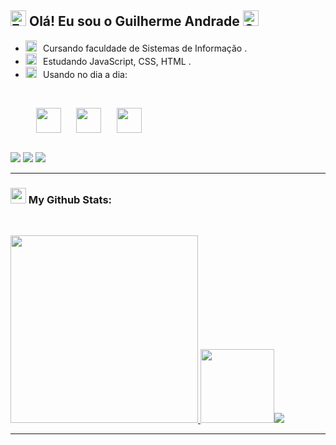 <div>

## <img src="https://raw.githubusercontent.com/Tarikul-Islam-Anik/Animated-Fluent-Emojis/master/Emojis/Hand%20gestures/Eyes.png" alt="Eyes" width="25" height="25" /> Olá! Eu sou o Guilherme Andrade <img src="https://raw.githubusercontent.com/Tarikul-Islam-Anik/Animated-Fluent-Emojis/master/Emojis/Hand%20gestures/Call%20Me%20Hand%20Light%20Skin%20Tone.png" alt="Call Me Hand Light Skin Tone" width="25" height="25" />

 - <img src="https://raw.githubusercontent.com/Tarikul-Islam-Anik/Animated-Fluent-Emojis/master/Emojis/Objects/Spiral%20Calendar.png" alt="Spiral Calendar" width="18" height="18" />⠀Cursando faculdade de Sistemas de Informação .
 - <img src="https://media1.giphy.com/media/JZ40cnfnN11KycrvMF/giphy.gif?cid=ecf05e47a0n3gi1bfqntqmob8g9aid1oyj2wr3ds3mg700bl&rid=giphy.gif" alt="Laptop" width="18" height="18" />⠀Estudando JavaScript, CSS, HTML .
- <img src="https://raw.githubusercontent.com/Tarikul-Islam-Anik/Animated-Fluent-Emojis/master/Emojis/Hand%20gestures/Brain.png" alt="Brain" width="18" height="18" />⠀Usando no dia a dia:
<br />

⠀⠀⠀⠀<img align="center"  height="40" width="40" src="https://cdn.jsdelivr.net/gh/devicons/devicon/icons/javascript/javascript-plain.svg" />⠀⠀
<img align="center"  height="40" width="40" src="https://cdn.jsdelivr.net/gh/devicons/devicon/icons/html5/html5-plain.svg" />⠀⠀
<img align="center"  height="40" width="40" src="https://cdn.jsdelivr.net/gh/devicons/devicon/icons/css3/css3-plain.svg" />
</div>
<br />

<div>   
<a href = "mailto:guilhermesantosandradre01@gmail.com"><img src="https://img.shields.io/badge/-Gmail-%23333?style=for-the-badge&logo=gmail&logoColor=white" target="_blank"></a>
<a href="#-afazer" target="_blank"><img src="https://img.shields.io/badge/-LinkedIn-%230077B5?style=for-the-badge&logo=linkedin&logoColor=white" target="_blank"></a> 
<a href="https://www.instagram.com/guuilherme_andrade/" target="_blank"><img src="https://img.shields.io/badge/-Instagram-%23E4405F?style=for-the-badge&logo=instagram&logoColor=white" target="_blank"></a>
 </div>

---

<div>

### <img src='https://media1.giphy.com/media/du3J3cXyzhj75IOgvA/giphy.gif?cid=ecf05e47x2g034i9pzwtzzsd3xgg2w9nr94t4tflbbgo3008&rid=giphy.gif' width='25' /> My Github Stats:
<br />

<a href="https://github.com/guilhermesandrade">

<img  width="300cm"  src="https://github-readme-streak-stats.herokuapp.com/?user=guilhermesandrade&theme=tokyonight"> <img height="118cm" src="https://github-readme-stats.vercel.app/api?username=guilhermesandrade&hide=prs,issues&show_icons=true&theme=tokyonight&count_private=true"><img src="https://github-readme-stats.vercel.app/api/top-langs/?username=guilhermesandrade&layout=compact&theme=tokyonight">
</a>
</div>

---